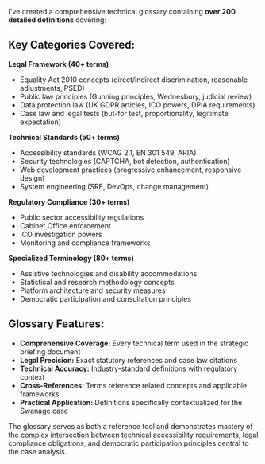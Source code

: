 I've created a comprehensive technical glossary containing **over 200 detailed definitions** covering:

## Key Categories Covered:

**Legal Framework (40+ terms)**
- Equality Act 2010 concepts (direct/indirect discrimination, reasonable adjustments, PSED)
- Public law principles (Gunning principles, Wednesbury, judicial review)
- Data protection law (UK GDPR articles, ICO powers, DPIA requirements)
- Case law and legal tests (but-for test, proportionality, legitimate expectation)

**Technical Standards (50+ terms)**
- Accessibility standards (WCAG 2.1, EN 301 549, ARIA)
- Security technologies (CAPTCHA, bot detection, authentication)
- Web development practices (progressive enhancement, responsive design)
- System engineering (SRE, DevOps, change management)

**Regulatory Compliance (30+ terms)**
- Public sector accessibility regulations
- Cabinet Office enforcement
- ICO investigation powers
- Monitoring and compliance frameworks

**Specialized Terminology (80+ terms)**
- Assistive technologies and disability accommodations
- Statistical and research methodology concepts
- Platform architecture and security measures
- Democratic participation and consultation principles

## Glossary Features:

- **Comprehensive Coverage:** Every technical term used in the strategic briefing document
- **Legal Precision:** Exact statutory references and case law citations
- **Technical Accuracy:** Industry-standard definitions with regulatory context
- **Cross-References:** Terms reference related concepts and applicable frameworks
- **Practical Application:** Definitions specifically contextualized for the Swanage case

The glossary serves as both a reference tool and demonstrates mastery of the complex intersection between technical accessibility requirements, legal compliance obligations, and democratic participation principles central to the case analysis.